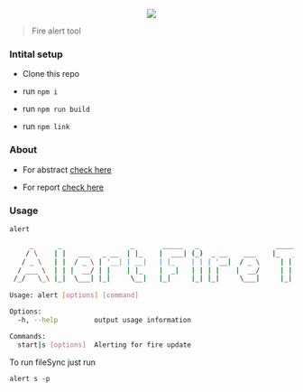 <p align="center">
  <img src="https://user-images.githubusercontent.com/30723201/64477638-ac38bd80-d1bb-11e9-91d4-8a33f3ef833c.png" />
</p>

> Fire alert tool

### Intital setup

- Clone this repo

- run `npm i`

- run `npm run build`

- run `npm link`

### About

- For abstract [check here](https://github.com/knrt10/alert-tool/blob/master/abstract.docx) 

- For report [check here](https://github.com/knrt10/alert-tool/blob/master/report.docx) 

### Usage

`alert`

```bash
     _      _                 _       _____   _                   _____                   _ 
    / \    | |   ___   _ __  | |_    |  ___| (_)  _ __    ___    |_   _|   ___     ___   | |
   / _ \   | |  / _ \ | '__| | __|   | |_    | | | '__|  / _ \     | |    / _ \   / _ \  | |
  / ___ \  | | |  __/ | |    | |_    |  _|   | | | |    |  __/     | |   | (_) | | (_) | | |
 /_/   \_\ |_|  \___| |_|     \__|   |_|     |_| |_|     \___|     |_|    \___/   \___/  |_|
                                                                                            
Usage: alert [options] [command]

Options:
  -h, --help         output usage information

Commands:
  start|s [options]  Alerting for fire update
```

To run fileSync just run

`alert s -p`
